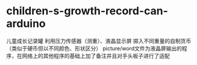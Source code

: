 # children-s-growth-record-can-arduino
儿童成长记录罐
利用压力传感器（测重）、液晶显示屏
掷入不同重量的自制货币（类似于硬币但以不同颜色、形状区分）
picture/word文件为液晶屏输出的程序，在网络上的其他程序的基础上加了备注并且对手头板子进行了适配

